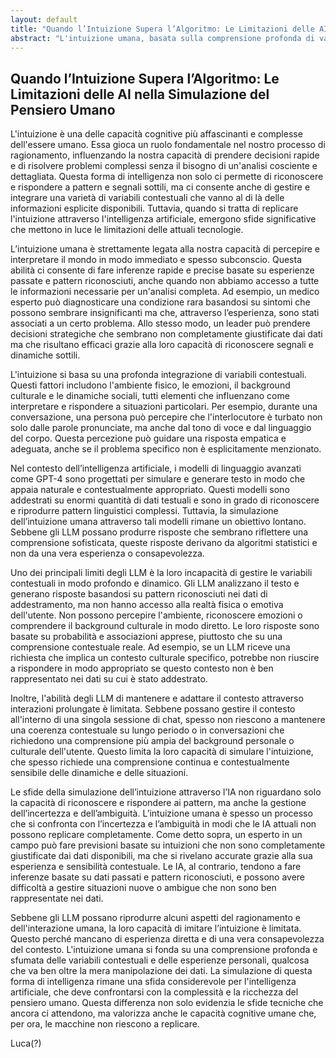 ```yaml
---
layout: default
title: "Quando l’Intuizione Supera l’Algoritmo: Le Limitazioni delle AI nella Simulazione del Pensiero Umano"
abstract: "L'intuizione umana, basata sulla comprensione profonda di variabili contestuali e esperienze personali, rimane inaccessibile alle attuali tecnologie di intelligenza artificiale. Nonostante i modelli di linguaggio avanzati come GPT-4 eccellano nel riconoscere pattern linguistici, mancano della capacità di gestire le sfumature e l’ambiguità che caratterizzano il pensiero intuitivo umano. Questo divario sottolinea le sfide nell'imitare l'intuizione e il valore unico delle capacità cognitive umane."
---
```


## Quando l’Intuizione Supera l’Algoritmo: Le Limitazioni delle AI nella Simulazione del Pensiero Umano

L'intuizione è una delle capacità cognitive più affascinanti e complesse dell'essere umano. Essa gioca un ruolo fondamentale nel nostro processo di ragionamento, influenzando la nostra capacità di prendere decisioni rapide e di risolvere problemi complessi senza il bisogno di un'analisi cosciente e dettagliata. Questa forma di intelligenza non solo ci permette di riconoscere e rispondere a pattern e segnali sottili, ma ci consente anche di gestire e integrare una varietà di variabili contestuali che vanno al di là delle informazioni esplicite disponibili. Tuttavia, quando si tratta di replicare l'intuizione attraverso l'intelligenza artificiale, emergono sfide significative che mettono in luce le limitazioni delle attuali tecnologie.

L’intuizione umana è strettamente legata alla nostra capacità di percepire e interpretare il mondo in modo immediato e spesso subconscio. Questa abilità ci consente di fare inferenze rapide e precise basate su esperienze passate e pattern riconosciuti, anche quando non abbiamo accesso a tutte le informazioni necessarie per un'analisi completa. Ad esempio, un medico esperto può diagnosticare una condizione rara basandosi su sintomi che possono sembrare insignificanti ma che, attraverso l’esperienza, sono stati associati a un certo problema. Allo stesso modo, un leader può prendere decisioni strategiche che sembrano non completamente giustificate dai dati ma che risultano efficaci grazie alla loro capacità di riconoscere segnali e dinamiche sottili.

L'intuizione si basa su una profonda integrazione di variabili contestuali. Questi fattori includono l'ambiente fisico, le emozioni, il background culturale e le dinamiche sociali, tutti elementi che influenzano come interpretare e rispondere a situazioni particolari. Per esempio, durante una conversazione, una persona può percepire che l'interlocutore è turbato non solo dalle parole pronunciate, ma anche dal tono di voce e dal linguaggio del corpo. Questa percezione può guidare una risposta empatica e adeguata, anche se il problema specifico non è esplicitamente menzionato.

Nel contesto dell’intelligenza artificiale, i modelli di linguaggio avanzati come GPT-4 sono progettati per simulare e generare testo in modo che appaia naturale e contestualmente appropriato. Questi modelli sono addestrati su enormi quantità di dati testuali e sono in grado di riconoscere e riprodurre pattern linguistici complessi. Tuttavia, la simulazione dell’intuizione umana attraverso tali modelli rimane un obiettivo lontano. Sebbene gli LLM possano produrre risposte che sembrano riflettere una comprensione sofisticata, queste risposte derivano da algoritmi statistici e non da una vera esperienza o consapevolezza.

Uno dei principali limiti degli LLM è la loro incapacità di gestire le variabili contestuali in modo profondo e dinamico. Gli LLM analizzano il testo e generano risposte basandosi su pattern riconosciuti nei dati di addestramento, ma non hanno accesso alla realtà fisica o emotiva dell'utente. Non possono percepire l'ambiente, riconoscere emozioni o comprendere il background culturale in modo diretto. Le loro risposte sono basate su probabilità e associazioni apprese, piuttosto che su una comprensione contestuale reale. Ad esempio, se un LLM riceve una richiesta che implica un contesto culturale specifico, potrebbe non riuscire a rispondere in modo appropriato se questo contesto non è ben rappresentato nei dati su cui è stato addestrato.

Inoltre, l'abilità degli LLM di mantenere e adattare il contesto attraverso interazioni prolungate è limitata. Sebbene possano gestire il contesto all'interno di una singola sessione di chat, spesso non riescono a mantenere una coerenza contestuale su lungo periodo o in conversazioni che richiedono una comprensione più ampia del background personale o culturale dell'utente. Questo limita la loro capacità di simulare l'intuizione, che spesso richiede una comprensione continua e contestualmente sensibile delle dinamiche e delle situazioni.

Le sfide della simulazione dell’intuizione attraverso l’IA non riguardano solo la capacità di riconoscere e rispondere ai pattern, ma anche la gestione dell’incertezza e dell’ambiguità. L’intuizione umana è spesso un processo che si confronta con l’incertezza e l’ambiguità in modi che le IA attuali non possono replicare completamente. Come detto sopra, un esperto in un campo può fare previsioni basate su intuizioni che non sono completamente giustificate dai dati disponibili, ma che si rivelano accurate grazie alla sua esperienza e sensibilità contestuale. Le IA, al contrario, tendono a fare inferenze basate su dati passati e pattern riconosciuti, e possono avere difficoltà a gestire situazioni nuove o ambigue che non sono ben rappresentate nei dati.

Sebbene gli LLM possano riprodurre alcuni aspetti del ragionamento e dell'interazione umana, la loro capacità di imitare l’intuizione è limitata. Questo perché mancano di esperienza diretta e di una vera consapevolezza del contesto. L'intuizione umana si fonda su una comprensione profonda e sfumata delle variabili contestuali e delle esperienze personali, qualcosa che va ben oltre la mera manipolazione dei dati. La simulazione di questa forma di intelligenza rimane una sfida considerevole per l'intelligenza artificiale, che deve confrontarsi con la complessità e la ricchezza del pensiero umano. Questa differenza non solo evidenzia le sfide tecniche che ancora ci attendono, ma valorizza anche le capacità cognitive umane che, per ora, le macchine non riescono a replicare.

Luca(?)